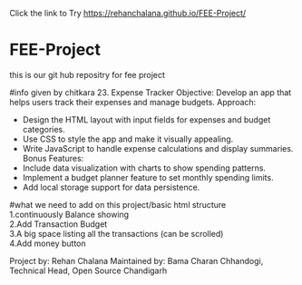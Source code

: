 Click the link to Try
https://rehanchalana.github.io/FEE-Project/

# FEE-Project


 this is our git hub repositry for fee project


 #info given by chitkara
 23. Expense Tracker
Objective: Develop an app that helps users track their expenses and manage budgets.
Approach:
- Design the HTML layout with input fields for expenses and budget categories.
- Use CSS to style the app and make it visually appealing.
- Write JavaScript to handle expense calculations and display summaries.
Bonus Features:
- Include data visualization with charts to show spending patterns.
- Implement a budget planner feature to set monthly spending limits.
- Add local storage support for data persistence.

#what we need to add on this project/basic html structure<br>
1.continuously Balance showing <br>
2.Add Transaction Budget <br>
3.A big space listing all the transactions (can be scrolled)<br>
4.Add money button 

Project by: Rehan Chalana
Maintained by: Bama Charan Chhandogi, Technical Head, Open Source Chandigarh

